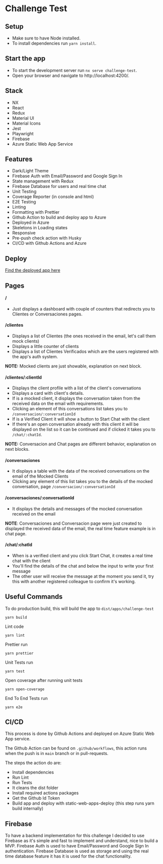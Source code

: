 # Challenge Test

## Setup

- Make sure to have Node installed.
- To install dependencies run `yarn install`.

## Start the app

- To start the development server run `nx serve challenge-test`.
- Open your browser and navigate to http://localhost:4200/.

## Stack

- NX
- React
- Redux
- Material UI
- Material Icons
- Jest
- Playwright
- Firebase
- Azure Static Web App Service

## Features

- Dark/Light Theme
- Firebase Auth with Email/Password and Google Sign In
- State management with Redux
- Firebase Database for users and real time chat
- Unit Testing
- Coverage Reporter (in console and html)
- E2E Testing
- Linting
- Formatting with Prettier
- Github Action to build and deploy app to Azure
- Deployed in Azure
- Skeletons in Loading states
- Responsive
- Pre-push check action with Husky
- CI/CD with Github Actions and Azure

## Deploy

[Find the deployed app here](https://challenge.luispablolopez.com/)

## Pages

#### /

- Just displays a dashboard with couple of counters that redirects you to Clientes or Conversaciones pages.

#### /clientes

- Displays a list of Clientes (the ones received in the email, let's call them mock clients)
- Displays a little counter of clients
- Displays a list of Clientes Verificados which are the users registered with the app's auth system.

**NOTE:** Mocked clients are just showable, explanation on next block.

#### /clientes/:clientId

- Displays the client profile with a list of the client's conversations
- Displays a card with client's details.
- If is a mocked client, it displays the conversation taken from the received data on the email with requirements.
- Clicking an element of this conversations list takes you to `/conversacion/:conversationId`
- If is a Verified Client it will show a button to Start Chat with the client
- If there's an open conversation already with this client it will be displayed on the list so it can be continued and if clicked it takes you to `/chat/:chatId`.

**NOTE:** Conversacion and Chat pages are different behavior, explanation on next blocks.

#### /conversaciones

- It displays a table with the data of the received conversations on the email of the Mocked Clients
- Clicking any element of this list takes you to the details of the mocked conversation, page `/conversacion/:conversationId`

#### /conversaciones/:conversationId

- It displays the details and messages of the mocked conversation received on the email

**NOTE**: Conversaciones and Conversacion page were just created to displayed the received data of the email, the real time feature example is in chat page.

#### /chat/:chatId

- When is a verified client and you click Start Chat, it creates a real time chat with the client
- You'll find the details of the chat and below the input to write your first message
- The other user will receive the message at the moment you send it, try this with another registered colleague to confirm it's working.

## Useful Commands

To do production build, this will build the app to `dist/apps/challenge-test`

```
yarn build
```

Lint code

```
yarn lint
```

Prettier run

```
yarn prettier
```

Unit Tests run

```
yarn test
```

Open coverage after running unit tests

```
yarn open-coverage
```

End To End Tests run

```
yarn e2e
```

## CI/CD

This process is done by Github Actions and deployed on Azure Static Web App service.

The Github Action can be found on `.github/workflows`, this action runs when the push is in `main` branch or in pull-requests.

The steps the action do are:

- Install dependencies
- Run Lint
- Run Tests
- It cleans the dist folder
- Install required actions packages
- Get the Github Id Token
- Build app and deploy with static-web-apps-deploy (this step runs yarn build internally)

## Firebase

To have a backend implementation for this challenge I decided to use Firebase as it's simple and fast to implement and understand, nice to build a MVP.
Firebase Auth is used to have Email/Password and Google Sign In authentication.
Firebase Database is used as storage and using the real time database feature it has it is used for the chat functionality.
